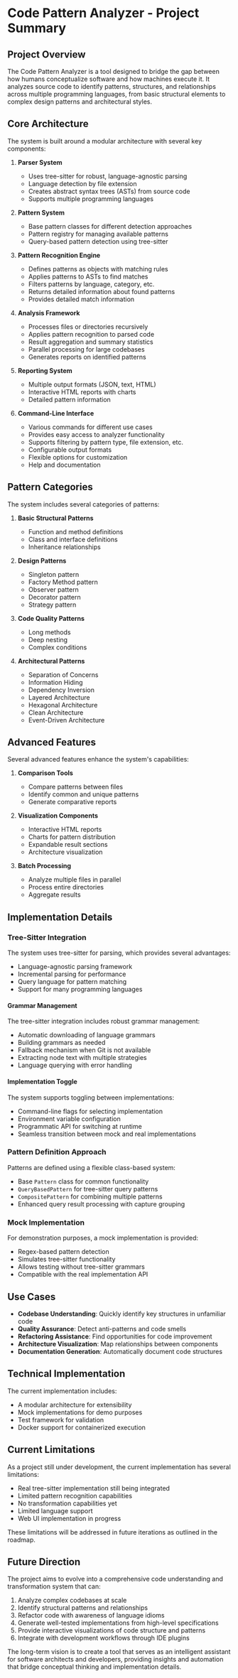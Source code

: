 # Code Pattern Analyzer - Project Summary

## Project Overview

The Code Pattern Analyzer is a tool designed to bridge the gap between how humans conceptualize software and how machines execute it. It analyzes source code to identify patterns, structures, and relationships across multiple programming languages, from basic structural elements to complex design patterns and architectural styles.

## Core Architecture

The system is built around a modular architecture with several key components:

1. **Parser System**
   - Uses tree-sitter for robust, language-agnostic parsing
   - Language detection by file extension
   - Creates abstract syntax trees (ASTs) from source code
   - Supports multiple programming languages

2. **Pattern System**
   - Base pattern classes for different detection approaches
   - Pattern registry for managing available patterns
   - Query-based pattern detection using tree-sitter

3. **Pattern Recognition Engine**
   - Defines patterns as objects with matching rules
   - Applies patterns to ASTs to find matches
   - Filters patterns by language, category, etc.
   - Returns detailed information about found patterns
   - Provides detailed match information

4. **Analysis Framework**
   - Processes files or directories recursively
   - Applies pattern recognition to parsed code
   - Result aggregation and summary statistics
   - Parallel processing for large codebases
   - Generates reports on identified patterns

5. **Reporting System**
   - Multiple output formats (JSON, text, HTML)
   - Interactive HTML reports with charts
   - Detailed pattern information

6. **Command-Line Interface**
   - Various commands for different use cases
   - Provides easy access to analyzer functionality
   - Supports filtering by pattern type, file extension, etc.
   - Configurable output formats
   - Flexible options for customization
   - Help and documentation

## Pattern Categories

The system includes several categories of patterns:

1. **Basic Structural Patterns**
   - Function and method definitions
   - Class and interface definitions
   - Inheritance relationships

2. **Design Patterns**
   - Singleton pattern
   - Factory Method pattern
   - Observer pattern
   - Decorator pattern
   - Strategy pattern

3. **Code Quality Patterns**
   - Long methods
   - Deep nesting
   - Complex conditions

4. **Architectural Patterns**
   - Separation of Concerns
   - Information Hiding
   - Dependency Inversion
   - Layered Architecture
   - Hexagonal Architecture
   - Clean Architecture
   - Event-Driven Architecture

## Advanced Features

Several advanced features enhance the system's capabilities:

1. **Comparison Tools**
   - Compare patterns between files
   - Identify common and unique patterns
   - Generate comparative reports

2. **Visualization Components**
   - Interactive HTML reports
   - Charts for pattern distribution
   - Expandable result sections
   - Architecture visualization

3. **Batch Processing**
   - Analyze multiple files in parallel
   - Process entire directories
   - Aggregate results

## Implementation Details

### Tree-Sitter Integration

The system uses tree-sitter for parsing, which provides several advantages:

- Language-agnostic parsing framework
- Incremental parsing for performance
- Query language for pattern matching
- Support for many programming languages

#### Grammar Management

The tree-sitter integration includes robust grammar management:

- Automatic downloading of language grammars
- Building grammars as needed
- Fallback mechanism when Git is not available
- Extracting node text with multiple strategies
- Language querying with error handling

#### Implementation Toggle

The system supports toggling between implementations:

- Command-line flags for selecting implementation
- Environment variable configuration
- Programmatic API for switching at runtime
- Seamless transition between mock and real implementations

### Pattern Definition Approach

Patterns are defined using a flexible class-based system:

- Base `Pattern` class for common functionality
- `QueryBasedPattern` for tree-sitter query patterns
- `CompositePattern` for combining multiple patterns
- Enhanced query result processing with capture grouping

### Mock Implementation

For demonstration purposes, a mock implementation is provided:

- Regex-based pattern detection
- Simulates tree-sitter functionality
- Allows testing without tree-sitter grammars
- Compatible with the real implementation API

## Use Cases

- **Codebase Understanding**: Quickly identify key structures in unfamiliar code
- **Quality Assurance**: Detect anti-patterns and code smells
- **Refactoring Assistance**: Find opportunities for code improvement
- **Architecture Visualization**: Map relationships between components
- **Documentation Generation**: Automatically document code structures

## Technical Implementation

The current implementation includes:

- A modular architecture for extensibility
- Mock implementations for demo purposes
- Test framework for validation
- Docker support for containerized execution

## Current Limitations

As a project still under development, the current implementation has several limitations:

- Real tree-sitter implementation still being integrated
- Limited pattern recognition capabilities
- No transformation capabilities yet
- Limited language support
- Web UI implementation in progress

These limitations will be addressed in future iterations as outlined in the roadmap.

## Future Direction

The project aims to evolve into a comprehensive code understanding and transformation system that can:

1. Analyze complex codebases at scale
2. Identify structural patterns and relationships
3. Refactor code with awareness of language idioms
4. Generate well-tested implementations from high-level specifications
5. Provide interactive visualizations of code structure and patterns
6. Integrate with development workflows through IDE plugins

The long-term vision is to create a tool that serves as an intelligent assistant for software architects and developers, providing insights and automation that bridge conceptual thinking and implementation details.